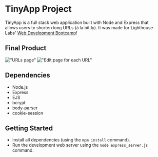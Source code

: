 # TinyApp Project

TinyApp is a full stack web application built with Node and Express that allows users to shorten long URLs (à la bit.ly).
It was made for Lighthouse Labs' [Web Development Bootcamp](https://www.lighthouselabs.ca/en/web-development-bootcamp)!

## Final Product

!["URLs page"]()
!["Edit page for each URL"]()

## Dependencies

- Node.js
- Express
- EJS
- bcrypt
- body-parser
- cookie-session

## Getting Started

- Install all dependencies (using the `npm install` command).
- Run the development web server using the `node express_server.js` command.